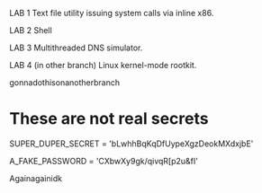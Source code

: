 LAB 1
Text file utility issuing system calls via inline x86.

LAB 2
Shell

LAB 3
Multithreaded DNS simulator.

LAB 4 (in other branch)
Linux kernel-mode rootkit.

gonnadothisonanotherbranch

# These are not real secrets

SUPER_DUPER_SECRET = 'bLwhhBqKqDfUypeXgzDeokMXdxjbE'

A_FAKE_PASSWORD = 'CXbwXy9gk/qivqR[p2u&fI'


Againagainidk
